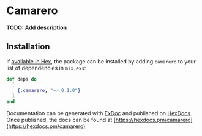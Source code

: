 # Camarero

**TODO: Add description**

## Installation

If [available in Hex](https://hex.pm/docs/publish), the package can be installed
by adding `camarero` to your list of dependencies in `mix.exs`:

```elixir
def deps do
  [
    {:camarero, "~> 0.1.0"}
  ]
end
```

Documentation can be generated with [ExDoc](https://github.com/elixir-lang/ex_doc)
and published on [HexDocs](https://hexdocs.pm). Once published, the docs can
be found at [https://hexdocs.pm/camarero](https://hexdocs.pm/camarero).

